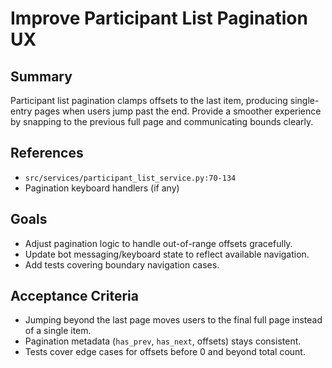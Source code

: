 # Improve Participant List Pagination UX

## Summary
Participant list pagination clamps offsets to the last item, producing single-entry pages when users jump past the end. Provide a smoother experience by snapping to the previous full page and communicating bounds clearly.

## References
- `src/services/participant_list_service.py:70-134`
- Pagination keyboard handlers (if any)

## Goals
- Adjust pagination logic to handle out-of-range offsets gracefully.
- Update bot messaging/keyboard state to reflect available navigation.
- Add tests covering boundary navigation cases.

## Acceptance Criteria
- Jumping beyond the last page moves users to the final full page instead of a single item.
- Pagination metadata (`has_prev`, `has_next`, offsets) stays consistent.
- Tests cover edge cases for offsets before 0 and beyond total count.


